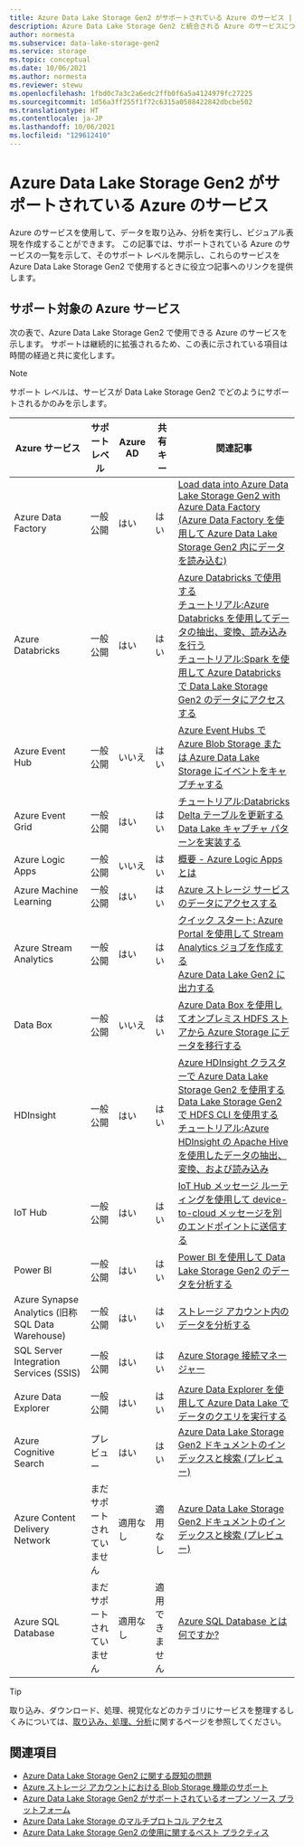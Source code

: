 ```yaml
---
title: Azure Data Lake Storage Gen2 がサポートされている Azure のサービス | Microsoft Docs
description: Azure Data Lake Storage Gen2 と統合される Azure のサービスについて説明します
author: normesta
ms.subservice: data-lake-storage-gen2
ms.service: storage
ms.topic: conceptual
ms.date: 10/06/2021
ms.author: normesta
ms.reviewer: stewu
ms.openlocfilehash: 1fbd0c7a3c2a6edc2ffb0f6a5a4124979fc27225
ms.sourcegitcommit: 1d56a3ff255f1f72c6315a0588422842dbcbe502
ms.translationtype: HT
ms.contentlocale: ja-JP
ms.lasthandoff: 10/06/2021
ms.locfileid: "129612410"
---
```

# <a name="azure-services-that-support-azure-data-lake-storage-gen2"></a>Azure Data Lake Storage Gen2 がサポートされている Azure のサービス

Azure のサービスを使用して、データを取り込み、分析を実行し、ビジュアル表現を作成することができます。 この記事では、サポートされている Azure のサービスの一覧を示して、そのサポート レベルを開示し、これらのサービスを Azure Data Lake Storage Gen2 で使用するときに役立つ記事へのリンクを提供します。

## <a name="supported-azure-services"></a>サポート対象の Azure サービス

次の表で、Azure Data Lake Storage Gen2 で使用できる Azure のサービスを示します。 サポートは継続的に拡張されるため、この表に示されている項目は時間の経過と共に変化します。

> [!NOTE]
> サポート レベルは、サービスが Data Lake Storage Gen2 でどのようにサポートされるかのみを示します。

|Azure サービス |サポート レベル |Azure AD |共有キー| 関連記事 |
|---------------|-------------------|---|---|---|
|Azure Data Factory|一般公開|はい|はい|[Load data into Azure Data Lake Storage Gen2 with Azure Data Factory (Azure Data Factory を使用して Azure Data Lake Storage Gen2 内にデータを読み込む)](../../data-factory/load-azure-data-lake-storage-gen2.md?toc=%2fazure%2fstorage%2fblobs%2ftoc.json)|
|Azure Databricks|一般公開|はい|はい|[Azure Databricks で使用する](/azure/databricks/data/data-sources/azure/azure-datalake-gen2) <br> [チュートリアル:Azure Databricks を使用してデータの抽出、変換、読み込みを行う](/azure/databricks/scenarios/databricks-extract-load-sql-data-warehouse) <br>[チュートリアル:Spark を使用して Azure Databricks で Data Lake Storage Gen2 のデータにアクセスする](data-lake-storage-use-databricks-spark.md)|
|Azure Event Hub|一般公開|いいえ|はい|[Azure Event Hubs で Azure Blob Storage または Azure Data Lake Storage にイベントをキャプチャする](../../event-hubs/event-hubs-capture-overview.md)|
|Azure Event Grid|一般公開|はい|はい|[チュートリアル:Databricks Delta テーブルを更新する Data Lake キャプチャ パターンを実装する](data-lake-storage-events.md)|
|Azure Logic Apps|一般公開|いいえ|はい|[概要 - Azure Logic Apps とは](../../logic-apps/logic-apps-overview.md)|
|Azure Machine Learning|一般公開|はい|はい|[Azure ストレージ サービスのデータにアクセスする](../../machine-learning/how-to-access-data.md)|
|Azure Stream Analytics|一般公開|はい|はい|[クイック スタート: Azure Portal を使用して Stream Analytics ジョブを作成する](../../stream-analytics/stream-analytics-quick-create-portal.md) <br> [Azure Data Lake Gen2 に出力する](../../stream-analytics/stream-analytics-define-outputs.md)|
|Data Box|一般公開|いいえ|はい|[Azure Data Box を使用してオンプレミス HDFS ストアから Azure Storage にデータを移行する](data-lake-storage-migrate-on-premises-hdfs-cluster.md)|
|HDInsight |一般公開|はい|はい|[Azure HDInsight クラスターで Azure Data Lake Storage Gen2 を使用する](../../hdinsight/hdinsight-hadoop-use-data-lake-storage-gen2.md)<br>[Data Lake Storage Gen2 で HDFS CLI を使用する](data-lake-storage-use-hdfs-data-lake-storage.md) <br>[チュートリアル:Azure HDInsight の Apache Hive を使用したデータの抽出、変換、および読み込み](data-lake-storage-tutorial-extract-transform-load-hive.md)|
|IoT Hub |一般公開|はい|はい|[IoT Hub メッセージ ルーティングを使用して device-to-cloud メッセージを別のエンドポイントに送信する](../../iot-hub/iot-hub-devguide-messages-d2c.md)|
|Power BI|一般公開|はい|はい|[Power BI を使用して Data Lake Storage Gen2 のデータを分析する](/power-query/connectors/datalakestorage)|
|Azure Synapse Analytics (旧称 SQL Data Warehouse)|一般公開|はい|はい|[ストレージ アカウント内のデータを分析する](../../synapse-analytics/get-started-analyze-storage.md)|
|SQL Server Integration Services (SSIS)|一般公開|はい|はい|[Azure Storage 接続マネージャー](/sql/integration-services/connection-manager/azure-storage-connection-manager)|
|Azure Data Explorer|一般公開|はい|はい|[Azure Data Explorer を使用して Azure Data Lake でデータのクエリを実行する](/azure/data-explorer/data-lake-query-data)|
|Azure Cognitive Search|プレビュー|はい|はい|[Azure Data Lake Storage Gen2 ドキュメントのインデックスと検索 (プレビュー)](../../search/search-howto-index-azure-data-lake-storage.md)|
|Azure Content Delivery Network|まだサポートされていません|適用なし|適用なし|[Azure Data Lake Storage Gen2 ドキュメントのインデックスと検索 (プレビュー)](../../cdn/cdn-overview.md)|
|Azure SQL Database|まだサポートされていません|適用なし|適用できません|[Azure SQL Database とは何ですか?](../../azure-sql/database/sql-database-paas-overview.md)|

> [!TIP]
> 取り込み、ダウンロード、処理、視覚化などのカテゴリにサービスを整理するしくみについては、[取り込み、処理、分析](data-lake-storage-data-scenarios.md#ingest-process-and-analyze)に関するページを参照してください。

## <a name="see-also"></a>関連項目

- [Azure Data Lake Storage Gen2 に関する既知の問題](data-lake-storage-known-issues.md)
- [Azure ストレージ アカウントにおける Blob Storage 機能のサポート](storage-feature-support-in-storage-accounts.md)
- [Azure Data Lake Storage Gen2 がサポートされているオープン ソース プラットフォーム](data-lake-storage-supported-open-source-platforms.md)
- [Azure Data Lake Storage のマルチプロトコル アクセス](data-lake-storage-multi-protocol-access.md)
- [Azure Data Lake Storage Gen2 の使用に関するベスト プラクティス](data-lake-storage-best-practices.md)